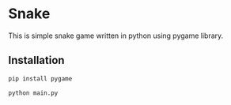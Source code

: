 # Snake
This is simple snake game written in python using pygame library.
## Installation
```bash
pip install pygame
```
```bash
python main.py
```